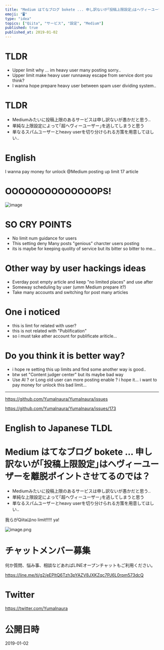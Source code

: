 ```yaml
---
title: "Medium はてなブログ bokete ... 申し訳ないが｢投稿上限設定｣はヘヴィーユーザーを離脱ポイントさせてるのでは？"
emoji: "🖥"
type: "idea"
topics: ["Qiita", "サービス", "設定", "Medium"]
published: true
published_at: 2019-01-02
---
```


# TLDR

- Upper limit why ... im heavy user many posting sorry..
- Upper limit make heavy user runnaway escape from service dont you think?
- I wanna hope prepare heavy user between spam user dividing system..

# TLDR

- Mediumみたいに投稿上限のあるサービスは申し訳ないが愚かだと思う‥
- 単純な上限設定によって｢超ヘヴィーユーザー｣を逃してしまうと思う
- 単なるスパムユーザーとheavy userを切り分けられる方策を用意してほしい‥



# English

I wanna pay money for unlock @Medium posting up limit 17 article

# OOOOOOOOOOOOOOPS!

![image](https://user-images.githubusercontent.com/13635059/50579619-072a5000-0e8a-11e9-9cba-e96639cecae6.png)

# SO CRY POINTS

- No limit num guidance for users
- This setting deny Many posts "genious" charcter users posting
- its is maybe for keeping quolity of service but its bitter so bitter to me...

# Other way by user hackings ideas

- Everday post empty article and keep "no limited places" and use after 
- Someway scheduling by user (umm Medium prepare it?)
- Take many accounts and switching for post many articles

# One i noticed

- this is limt for related with user?
- this is not related with "Publification"
- so i must take ather account for publificate ariticle...

# Do you think it is better way?

- i hope re setting this up limits and find some another way is good..
- btw set "Content judger center" but its maybe bad way
- Use AI ? or Long old user can more posting enable ? i hope it... i want to pay money for unlock this bad limit...

---

https://github.com/YumaInaura/YumaInaura/issues

https://github.com/YumaInaura/YumaInaura/issues/173

# English to Japanese TLDL

# Medium はてなブログ bokete ... 申し訳ないが｢投稿上限設定｣はヘヴィーユーザーを離脱ポイントさせてるのでは？

- Mediumみたいに投稿上限のあるサービスは申し訳ないが愚かだと思う‥
- 単純な上限設定によって｢超ヘヴィーユーザー｣を逃してしまうと思う
- 単なるスパムユーザーとheavy userを切り分けられる方策を用意してほしい‥

我らがQiitaはno limit!!!!! ya!

![image.png](https://qiita-image-store.s3.amazonaws.com/0/89618/ba5a4bb7-3aa1-d1f3-8adc-e89bf0c5c50c.png)








<!-- Update From Qiita API -->

# チャットメンバー募集


何か質問、悩み事、相談などあればLINEオープンチャットもご利用ください。

https://line.me/ti/g2/eEPltQ6Tzh3pYAZV8JXKZqc7PJ6L0rpm573dcQ





# Twitter


https://twitter.com/YumaInaura


<!-- Update From Qiita API -->



# 公開日時

2019-01-02
